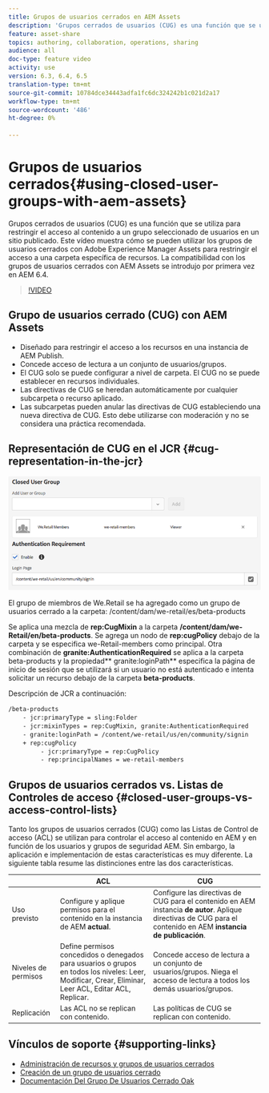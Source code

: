 ```yaml
---
title: Grupos de usuarios cerrados en AEM Assets
description: 'Grupos cerrados de usuarios (CUG) es una función que se utiliza para restringir el acceso al contenido a un grupo seleccionado de usuarios en un sitio publicado. Este vídeo muestra cómo se pueden utilizar los grupos de usuarios cerrados con Adobe Experience Manager Assets para restringir el acceso a una carpeta específica de recursos. La compatibilidad con los grupos de usuarios cerrados con AEM Assets se introdujo por primera vez en AEM 6.4. '
feature: asset-share
topics: authoring, collaboration, operations, sharing
audience: all
doc-type: feature video
activity: use
version: 6.3, 6.4, 6.5
translation-type: tm+mt
source-git-commit: 10784dce34443adfa1fc6dc324242b1c021d2a17
workflow-type: tm+mt
source-wordcount: '486'
ht-degree: 0%

---
```



# Grupos de usuarios cerrados{#using-closed-user-groups-with-aem-assets}

Grupos cerrados de usuarios (CUG) es una función que se utiliza para restringir el acceso al contenido a un grupo seleccionado de usuarios en un sitio publicado. Este vídeo muestra cómo se pueden utilizar los grupos de usuarios cerrados con Adobe Experience Manager Assets para restringir el acceso a una carpeta específica de recursos. La compatibilidad con los grupos de usuarios cerrados con AEM Assets se introdujo por primera vez en AEM 6.4.

>[!VIDEO](https://video.tv.adobe.com/v/22155?quality=9&learn=on)

## Grupo de usuarios cerrado (CUG) con AEM Assets

* Diseñado para restringir el acceso a los recursos en una instancia de AEM Publish.
* Concede acceso de lectura a un conjunto de usuarios/grupos.
* El CUG solo se puede configurar a nivel de carpeta. El CUG no se puede establecer en recursos individuales.
* Las directivas de CUG se heredan automáticamente por cualquier subcarpeta o recurso aplicado.
* Las subcarpetas pueden anular las directivas de CUG estableciendo una nueva directiva de CUG. Esto debe utilizarse con moderación y no se considera una práctica recomendada.

## Representación de CUG en el JCR {#cug-representation-in-the-jcr}

![Representación de CUG en el JCR](assets/closed-user-groups/folder-properties-closed-user-groups.png)

El grupo de miembros de We.Retail se ha agregado como un grupo de usuarios cerrado a la carpeta: /content/dam/we-retail/es/beta-products

Se aplica una mezcla de **rep:CugMixin** a la carpeta **/content/dam/we-Retail/en/beta-products**. Se agrega un nodo de **rep:cugPolicy** debajo de la carpeta y se especifica we-Retail-members como principal. Otra combinación de **granite:AuthenticationRequired** se aplica a la carpeta beta-products y la propiedad** granite:loginPath** especifica la página de inicio de sesión que se utilizará si un usuario no está autenticado e intenta solicitar un recurso debajo de la carpeta **beta-products**.

Descripción de JCR a continuación:

```xml
/beta-products
    - jcr:primaryType = sling:Folder
    - jcr:mixinTypes = rep:CugMixin, granite:AuthenticationRequired
    - granite:loginPath = /content/we-retail/us/en/community/signin
    + rep:cugPolicy
         - jcr:primaryType = rep:CugPolicy
         - rep:principalNames = we-retail-members
```

## Grupos de usuarios cerrados vs. Listas de Controles de acceso {#closed-user-groups-vs-access-control-lists}

Tanto los grupos de usuarios cerrados (CUG) como las Listas de Control de acceso (ACL) se utilizan para controlar el acceso al contenido en AEM y en función de los usuarios y grupos de seguridad AEM. Sin embargo, la aplicación e implementación de estas características es muy diferente. La siguiente tabla resume las distinciones entre las dos características.

|  | ACL | CUG |
| ----------------- | -------------------------------------------------------------------------------------------------------------------------------- | ----------------------------------------------------------------------------------------------------------------------------- |
| Uso previsto | Configure y aplique permisos para el contenido en la instancia de AEM **actual**. | Configure las directivas de CUG para el contenido en AEM instancia **de autor**. Aplique directivas de CUG para el contenido en AEM **instancia de publicación**. |
| Niveles de permisos | Define permisos concedidos o denegados para usuarios o grupos en todos los niveles: Leer, Modificar, Crear, Eliminar, Leer ACL, Editar ACL, Replicar. | Concede acceso de lectura a un conjunto de usuarios/grupos. Niega el acceso de lectura a todos los demás usuarios/grupos. |
| Replicación | Las ACL no se replican con contenido. | Las políticas de CUG se replican con contenido. |

## Vínculos de soporte {#supporting-links}

* [Administración de recursos y grupos de usuarios cerrados](https://helpx.adobe.com/experience-manager/6-5/assets/using/managing-assets-touch-ui.html#ClosedUserGroup)
* [Creación de un grupo de usuarios cerrado](https://helpx.adobe.com/experience-manager/6-5/sites/administering/using/cug.html)
* [Documentación Del Grupo De Usuarios Cerrado Oak](https://jackrabbit.apache.org/oak/docs/security/authorization/cug.html)
